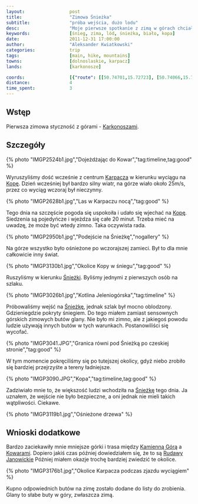 ```yaml
---
layout:                 post
title:                  "Zimowa Śnieżka"
subtitle:               "próba wejścia, dużo lodu"
desc:                   "Moje pierwsze spotkanie z zimą w górach chciałem zacząć od Śnieżki. Zaskoczyła mnie ilość śniegu, która tworzyła całkowicie inne widoki, niż z jakimi miałem styczność do tej pory."
keywords:               [śnieg, zima, lód, śnieżka, biało, kopa]
date:                   2011-12-31 17:00:00
author:                 "Aleksander Kwiatkowski"
categories:             trip
tags:                   [main, hike, mountains]
towns:                  [dolnoslaskie, karpacz]
lands:                  [karkonosze]

coords:                 [{"route": [[50.74701,15.72723], [50.74066,15.72461], [50.73658,15.73371]], "type": "hike"}, {"route": [[50.91864,16.10042], [50.84141,16.03450], [50.79358,16.04051], [50.78555,16.02463], [50.77426,16.00798], [50.77796,15.94944], [50.77036,15.93056], [50.77644,15.90755], [50.75418,15.86893], [50.76324,15.86670], [50.77204,15.85666], [50.79369,15.86550], [50.79141,15.85271], [50.80259,15.83760], [50.79098,15.80722], [50.79261,15.77804], [50.78289,15.76550], [50.77530,15.75829], [50.77274,15.74963], [50.77622,15.74319], [50.77361,15.73881]], "type": "car"}, {"route": [[50.77350,15.73924], [50.76846,15.73023], [50.74706,15.72731]], "type": "train"}]
distance:               4
time_spent:             3
---
```


[wiki-karkonosze]:      https://pl.wikipedia.org/wiki/Karkonosze
[wiki-karpacz]:         https://pl.wikipedia.org/wiki/Karpacz
[wiki-kopa]:            https://pl.wikipedia.org/wiki/Kopa_(Karkonosze)
[wiki-kamienna]:        https://pl.wikipedia.org/wiki/Kamienna_G%C3%B3ra
[wiki-kowary]:          https://pl.wikipedia.org/wiki/Kowary
[wiki-sniezka]:         https://pl.wikipedia.org/wiki/%C5%9Anie%C5%BCka

Wstęp
-----

Pierwsza zimowa styczność z górami - [Karkonoszami][wiki-karkonosze].

Szczegóły
---------

{% photo "IMGP2524b1.jpg","Dojeżdżając do Kowar","tag:timeline,tag:good" %}

Wyruszyliśmy dość wcześnie z centrum [Karpacza][wiki-karpacz] w kierunku wyciągu na [Kopę][wiki-kopa]. Dzień wcześniej
był bardzo silny wiatr, na górze wiało około 25m/s, przez co wyciąg wczoraj
był nieczynny.

{% photo "IMGP2628b1.jpg","Las w Karpaczu nocą","tag:good" %}

Tego dnia na szczęście pogoda się uspokoiła
i udało się wjechać na [Kopę][wiki-kopa]. Siedzenia są pojedyńcze i wjeżdza się całe 20 minut. Trzeba mieć na uwadzę, że może być wtedy zimno. Taka oczywista rada.

{% photo "IMGP2950b1.jpg","Podejście na Śnieżkę","nogallery" %}

Na górze wszystko było ośnieżone po wczorajszej zamieci. Był to dla mnie całkowicie inny świat.

{% photo "IMGP3130b1.jpg","Okolice Kopy w śniegu","tag:good" %}

Ruszyliśmy w kierunku [Śnieżki][wiki-sniezka]. Byliśmy jednymi z pierwszych osób na szlaku.

{% photo "IMGP3026b1.jpg","Kotlina Jeleniogórska","tag:timeline" %}

Próbowaliśmy wejść
na [Śnieżkę][wiki-sniezka], jednak szlak był mocno oblodzony. Gdzieniegdzie pokryty śniegiem.
Do tego miałem zamiast sensownych górskich zimowych butów glany. Nie było mi zimno, ale z jakiegoś
powodu ludzie używają innych butów w tych warunkach. Postanowiliści się wycofać.

{% photo "IMGP3041.JPG","Granica równi pod Śnieżką po czeskiej stronie","tag:good" %}

W tym momencie pokręciliśmy się po tutejszej okolicy, gdyż niebo zrobiło się bardziej przejrzyśte a tereny ładniejsze.

{% photo "IMGP3090.JPG","Kopa","tag:timeline,tag:good" %}

Zadziwiało mnie to, że większość ludzi wchodziła na [Śnieżkę][wiki-sniezka] tego dnia.
Ja uznałem, że wejście nie było bezpieczne, a oni jednak
nie mieli takich wątpliwości. Ciekawe.

{% photo "IMGP3119b1.jpg","Ośnieżone drzewa" %}

Wnioski dodatkowe
-----------------

Bardzo zaciekawiły mnie mniejsze górki i trasa między [Kamienną Górą][wiki-kamienna] a
[Kowarami][wiki-kowary]. Dopiero jakiś czas później dowiedziałem się, że to są [Rudawy Janowickie](/land/rudawy_janowickie/)
Później miałem okazje trochę bardziej zwiedzić te okolice.

{% photo "IMGP3176b1.jpg","Okolice Karpacza podczas zjazdu wyciągiem" %}

Kupno odpowiednich butów na zimę zostało dodane do listy do zrobienia.
Glany to słabe buty w góry, zwłaszcza zimą.
